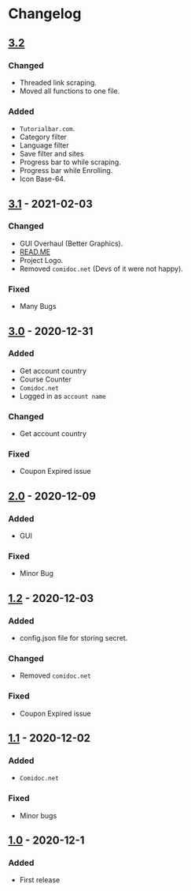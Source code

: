 # Changelog

## [3.2](https://github.com/techtanic/Udemy-Course-Grabber/releases/tag/v3.0)

### Changed

- Threaded link scraping.
- Moved all functions to one file.

### Added

- `Tutorialbar.com`.
- Category filter
- Language filter
- Save filter and sites
- Progress bar to while scraping.
- Progress bar while Enrolling.
- Icon Base-64.

## [3.1] - 2021-02-03

### Changed

- GUI Overhaul (Better Graphics).
- [READ.ME](https://github.com/techtanic/Udemy-Course-Grabber/blob/master/README.md)
- Project Logo.
- Removed `comidoc.net` (Devs of it were not happy).

### Fixed

- Many Bugs


## [3.0] - 2020-12-31

### Added 

- Get account country
- Course Counter
- `Comidoc.net`
- Logged in as `account name` 

### Changed

- Get account country

### Fixed 

- Coupon Expired issue


## [2.0] - 2020-12-09

### Added 

- GUI

### Fixed 

- Minor Bug


## [1.2] - 2020-12-03

### Added 

- config.json file for storing secret. 

### Changed

- Removed `comidoc.net`

### Fixed 

- Coupon Expired issue


## [1.1] - 2020-12-02

### Added

- `Comidoc.net`

### Fixed

- Minor bugs

## [1.0] - 2020-12-1

### Added

- First release

[3.1]: https://github.com/techtanic/Udemy-Course-Grabber/releases/tag/v3.1
[3.0]: https://github.com/techtanic/Udemy-Course-Grabber/releases/tag/v3.0
[2.0]: https://github.com/techtanic/Udemy-Course-Grabber/releases/tag/v2.0
[1.2]: https://github.com/techtanic/Udemy-Course-Grabber/releases/tag/v1.2
[1.1]: https://github.com/techtanic/Udemy-Course-Grabber/releases/tag/v1.1
[1.0]: https://github.com/techtanic/Udemy-Course-Grabber/releases/tag/v1.0